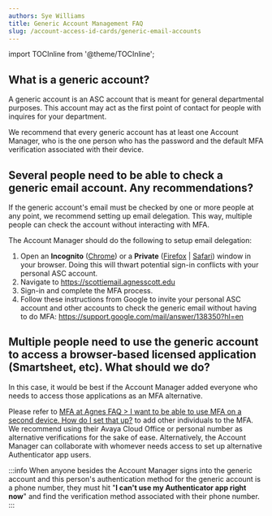 ```yaml
---
authors: Sye Williams
title: Generic Account Management FAQ
slug: /account-access-id-cards/generic-email-accounts
---
```


import TOCInline from '@theme/TOCInline';  

<TOCInline toc={toc} />

## What is a generic account?

A generic account is an ASC account that is meant for general departmental purposes. This account may act as the first point of contact for people with inquires for your department. 

We recommend that every generic account has at least one Account Manager, who is the one person who has the password and the default MFA verification associated with their device. 
## Several people need to be able to check a generic email account. Any recommendations? 

If the generic account's email must be checked by one or more people at any point, we recommend setting up email delegation. This way, multiple people can check the account without interacting with MFA. 

The Account Manager should do the following to setup email delegation:
1. Open an **Incognito** ([Chrome](https://support.google.com/chrome/answer/95464?hl=EN&co=GENIE.Platform%3DDesktop)) or a **Private** ([Firefox](https://support.mozilla.org/en-US/kb/private-browsing-use-firefox-without-history#w_how-do-i-open-a-new-private-window) | [Safari](https://support.apple.com/guide/safari/browse-privately-ibrw1069/mac)) window in your browser. Doing this will thwart potential sign-in conflicts with your personal ASC account. 
2. Navigate to https://scottiemail.agnesscott.edu 
3. Sign-in and complete the MFA process.
4. Follow these instructions from Google to invite your personal ASC account and other accounts to check the generic email without having to do MFA: https://support.google.com/mail/answer/138350?hl=en

## Multiple people need to use the generic account to access a browser-based licensed application (Smartsheet, etc). What should we do?

In this case, it would be best if the Account Manager added everyone who needs to access those applications as an MFA alternative. 

Please refer to [MFA at Agnes FAQ > I want to be able to use MFA on a second device. How do I set that up?](https://asc-testsite2.netlify.app/docs/account-access-id-cards/MFA#i-want-to-be-able-to-use-mfa-on-a-second-device-how-do-i-set-that-up) to add other individuals to the MFA. We recommend using their Avaya Cloud Office or personal number as alternative verifications for the sake of ease. Alternatively, the Account Manager can collaborate with whomever needs access to set up alternative Authenticator app users.

:::info
When anyone besides the Account Manager signs into the generic account and this person's authentication method for the generic account is a phone number, they must hit "**I can't use my Authenticator app right now**" and find the verification method associated with their phone number. 
:::

